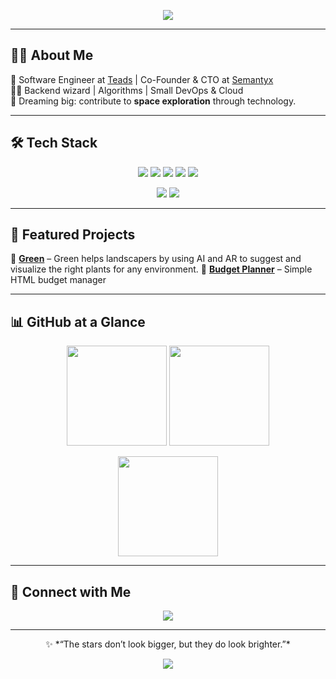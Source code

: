 <!-- Banner / Header -->
<p align="center">
  <img src="https://capsule-render.vercel.app/api?type=waving&color=0:0f2027,100:2c5364&height=200&section=header&text=Hi%2C%20I'm%20Kirian!%20👋&fontSize=40&fontColor=ffffff&animation=fadeIn&fontAlignY=40" />
</p>

---

## 👨‍💻 About Me
💼 Software Engineer at [Teads](https://www.teads.com/) | Co-Founder & CTO at [Semantyx](https://www.linkedin.com/company/semantyx/)  
🧑‍🚀 Backend wizard | Algorithms | Small DevOps & Cloud  
🌌 Dreaming big: contribute to **space exploration** through technology.  

---

## 🛠 Tech Stack
<p align="center">
  <!-- Languages -->
  <img src="https://img.shields.io/badge/Scala-red?style=for-the-badge&logo=scala&logoColor=white"/>
  <img src="https://img.shields.io/badge/Java-ED8B00?style=for-the-badge&logo=openjdk&logoColor=white"/>
  <img src="https://img.shields.io/badge/Python-3776AB?style=for-the-badge&logo=python&logoColor=white"/>
  <img src="https://img.shields.io/badge/Node.js-43853D?style=for-the-badge&logo=node.js&logoColor=white"/>
  <img src="https://img.shields.io/badge/JavaScript-F7DF1E?style=for-the-badge&logo=javascript&logoColor=black"/>
</p>
<p align="center">
  <!-- Frameworks -->
  <img src="https://img.shields.io/badge/React-20232A?style=for-the-badge&logo=react&logoColor=61DAFB"/>
  <img src="https://img.shields.io/badge/Angular-DD0031?style=for-the-badge&logo=angular&logoColor=white"/>
</p>

---

## 📂 Featured Projects
🔹 [**Green**](https://github.com/Kirian-snx/Green) – Green helps landscapers by using AI and AR to suggest and visualize the right plants for any environment. 
🔹 [**Budget Planner**](https://github.com/Kirian-snx/html-budget-planner) – Simple HTML budget manager  

---

## 📊 GitHub at a Glance
<p align="center">
  <img src="https://github-readme-stats.vercel.app/api?username=Kirian-snx&show_icons=true&theme=transparent&hide_border=true" height="160"/>
  <img src="https://github-readme-stats.vercel.app/api/top-langs/?username=Kirian-snx&layout=compact&theme=transparent&hide_border=true" height="160"/>
</p>
<p align="center">
  <img src="https://github-readme-streak-stats.herokuapp.com/?user=Kirian-snx&theme=transparent&hide_border=true" height="160"/>
</p>

---

## 🌌 Connect with Me
<p align="center">
  <a href="https://www.linkedin.com/in/kirian-xxxx/">
    <img src="https://img.shields.io/badge/LinkedIn-0A66C2?style=for-the-badge&logo=linkedin&logoColor=white"/>
  </a>
</p>

---

<p align="center">
  ✨ *“The stars don’t look bigger, but they do look brighter.”*  
</p>

<!-- Footer -->
<p align="center">
  <img src="https://capsule-render.vercel.app/api?type=waving&color=0:0f2027,100:2c5364&height=100&section=footer"/>
</p>
